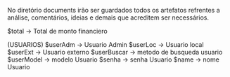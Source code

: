 No diretório documents irão ser guardados todos os artefatos refrentes a análise,
comentários, ideias e demais que acreditem ser necessários.

$total -> Total de monto financiero

(USUARIOS)
$userAdm -> Usuario Admin
$userLoc -> Usuario local
$userExt -> Usuario externo
$userBuscar -> metodo de busqueda usuario
$userModel -> modelo Usuario
$senha -> senha Usuario
$name -> nome Usuario
